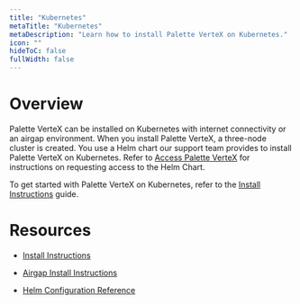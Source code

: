 ```yaml
---
title: "Kubernetes"
metaTitle: "Kubernetes"
metaDescription: "Learn how to install Palette VerteX on Kubernetes."
icon: ""
hideToC: false
fullWidth: false
---
```


# Overview

Palette VerteX can be installed on Kubernetes with internet connectivity or an airgap environment. When you install Palette VerteX, a three-node cluster is created. You use a Helm chart our support team provides to install Palette VerteX on Kubernetes. Refer to [Access Palette VerteX](/vertex#accesspalettevertex) for instructions on requesting access to the Helm Chart.


To get started with Palette VerteX on Kubernetes, refer to the [Install Instructions](/vertex/install-palette-vertex/install-on-kubernetes/install) guide.

# Resources

- [Install Instructions](/vertex/install-palette-vertex/install-on-kubernetes/install)


- [Airgap Install Instructions](/vertex/install-palette-vertex/install-on-kubernetes/install-airgap)


- [Helm Configuration Reference](/vertex/install-palette-vertex/install-on-kubernetes/vertex-helm-ref)